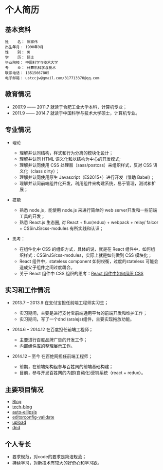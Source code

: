 # 个人简历

## 基本资料

    姓    名： 陈家伟
    出生年月： 1990年9月
    性    别： 男
    学    历： 硕士
    毕业院校： 中国科学与技术大学
    专    业： 计算机科学与技术
    联系电话： 13515667805
    电子邮箱： ustccjw@gmail.com/317713370@qq.com

## 教育情况

* 2007.9  ——  2011.7  就读于合肥工业大学本科，计算机专业；
* 2011.9  ——  2014.7  就读于中国科学与技术大学硕士，计算机专业。

## 专业情况

* 理论

    * 理解并认同结构，样式和行为分离的模块化设计；
    * 理解并认同 HTML 语义化和以结构为中心的开发模式;
    * 理解并认同使用 CSS 处理器（sass/postcss）来组织样式，反对 CSS 语义化（class dirty）；
    * 理解并认同使用原生 Javascript（ES2015+）进行开发（借助 Babel）；
    * 理解并认同前端组件化开发，利用组件来构建系统，易于管理，测试和扩展；

* 技能

    * 熟悉 node.js，能使用 node.js 来进行简单的 web server开发和一些前端工具的开发；
    * 熟悉 React.js 生态圈, 对 React + flux(redux) + webpack + relay/ falcor + CSSinJS/css-modules 有所实践和认识；

* 思考：

   * 在组件化中 CSS 的组织方式，具体的说，就是在 React 组件中，如何组织样式：CSSinJS/css-modules，实际上就是如何做到 CSS 模块化；
   * React 组件中，stateless component 如何权衡，过度的stateless 可能会造成父子组件之间过度耦合。
   * 关于 React 组件中 CSS 组织的思考：[React 组件中如何组织 CSS][1]

## 实习和工作情况

* 2013.7 – 2013.9 在支付宝担任前端工程师实习生；

    * 实习期间，主要是进行支付宝前端通用平台的前端开发和维护工作；
    * 实习期间，写了一个dnd (aralejs)组件，主要实现拖放功能。

* 2014.6 – 2014.12 在百度担任前端工程师；

    * 主要进行百度品牌广告的开发工作；
    * 内部组件库的整理展示工作。

* 2014.12 – 至今 在百姓网担任前端工程师；

    * 前期，在前端架构组参与百姓网的前端基础构建；
    * 目前，参与开发百姓网的内部(自动化)营销系统（react + redux）。

## 主要项目情况

* [Blog][2]
* [tech-blog][3]
* [auto-ellipsis][4]
* [editorconfig-validate][5]
* [upload][6]
* [dnd][7]

## 个人专长

* 要求规范，对code的要求是简洁规范；
* 持续学习，对新技术有较大的好奇心和学习欲。

[1]: https://github.com/ustccjw/Blog/issues/13
[2]: https://github.com/ustccjw/tech-blog
[3]: https://github.com/ustccjw/tech-blog
[4]: https://github.com/ideal-react/auto-ellipsis
[5]: https://github.com/ustccjw/editorconfig-validate
[6]: https://github.com/ustccjw/upload
[7]: https://github.com/aralejs/dnd
